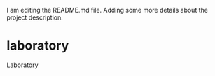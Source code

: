 I am editing the README.md file. Adding some more details about the project description.
# laboratory
Laboratory

